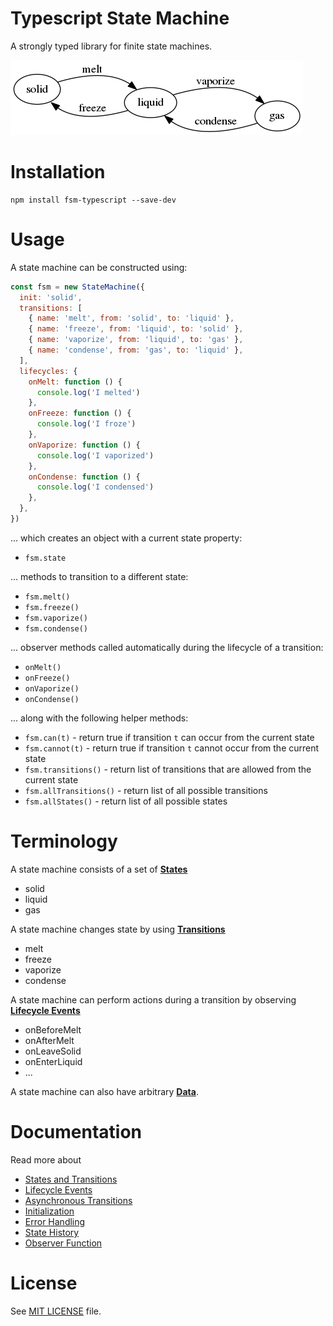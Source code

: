 # Typescript State Machine

A strongly typed library for finite state machines.

![matter state machine](examples/matter.png)

# Installation

```shell
npm install fsm-typescript --save-dev
```

# Usage

A state machine can be constructed using:

```javascript
const fsm = new StateMachine({
  init: 'solid',
  transitions: [
    { name: 'melt', from: 'solid', to: 'liquid' },
    { name: 'freeze', from: 'liquid', to: 'solid' },
    { name: 'vaporize', from: 'liquid', to: 'gas' },
    { name: 'condense', from: 'gas', to: 'liquid' },
  ],
  lifecycles: {
    onMelt: function () {
      console.log('I melted')
    },
    onFreeze: function () {
      console.log('I froze')
    },
    onVaporize: function () {
      console.log('I vaporized')
    },
    onCondense: function () {
      console.log('I condensed')
    },
  },
})
```

... which creates an object with a current state property:

- `fsm.state`

... methods to transition to a different state:

- `fsm.melt()`
- `fsm.freeze()`
- `fsm.vaporize()`
- `fsm.condense()`

... observer methods called automatically during the lifecycle of a transition:

- `onMelt()`
- `onFreeze()`
- `onVaporize()`
- `onCondense()`

... along with the following helper methods:

<!-- - `fsm.is(s)` - return true if state `s` is the current state -->

- `fsm.can(t)` - return true if transition `t` can occur from the current state
- `fsm.cannot(t)` - return true if transition `t` cannot occur from the current state
- `fsm.transitions()` - return list of transitions that are allowed from the current state
- `fsm.allTransitions()` - return list of all possible transitions
- `fsm.allStates()` - return list of all possible states

# Terminology

A state machine consists of a set of [**States**](docs/states-and-transitions.md)

- solid
- liquid
- gas

A state machine changes state by using [**Transitions**](docs/states-and-transitions.md)

- melt
- freeze
- vaporize
- condense

A state machine can perform actions during a transition by observing [**Lifecycle Events**](docs/lifecycle-events.md)

- onBeforeMelt
- onAfterMelt
- onLeaveSolid
- onEnterLiquid
- ...

A state machine can also have arbitrary [**Data**](docs/data.md).

# Documentation

Read more about

- [States and Transitions](docs/states-and-transitions.md)
- [Lifecycle Events](docs/lifecycle-events.md)
- [Asynchronous Transitions](docs/async-transitions.md)
- [Initialization](docs/initialization.md)
- [Error Handling](docs/error-handling.md)
- [State History](docs/state-history.md)
- [Observer Function](docs/observer.md)
<!-- - [Visualization](docs/visualization.md)
- [State Machine Factory](docs/state-machine-factory.md) -->

# License

See [MIT LICENSE](https://github.com/Orenbek/typescript-state-machine/blob/master/LICENSE) file.
